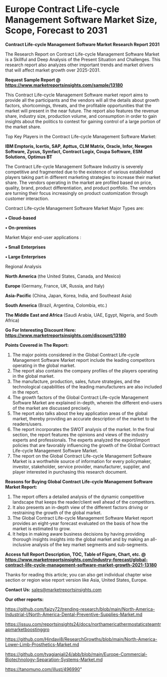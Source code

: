 # Europe Contract Life-cycle Management Software Market Size, Scope, Forecast to 2031

<strong>Contract Life-cycle Management Software Market Research Report 2031</strong>

The Research Report on Contract Life-cycle Management Software Market is a Skillful and Deep Analysis of the Present Situation and Challenges. This research report also analyzes other important trends and market drivers that will affect market growth over 2025-2031.

<strong>Request Sample Report @ <a href=https://www.marketreportsinsights.com/sample/13180>https://www.marketreportsinsights.com/sample/13180</a></strong>

This Contract Life-cycle Management Software market report aims to provide all the participants and the vendors will all the details about growth factors, shortcomings, threats, and the profitable opportunities that the market will present in the near future. The report also features the revenue share, industry size, production volume, and consumption in order to gain insights about the politics to contest for gaining control of a large portion of the market share.

Top Key Players in the Contract Life-cycle Management Software Market:

<strong>IBM Emptoris, Icertis, SAP, Apttus, CLM Matrix, Oracle, Infor, Newgen Software, Zycus, Symfact, Contract Logix, Coupa Software, ESM Solutions, Optimus BT</strong>

The Contract Life-cycle Management Software Industry is severely competitive and fragmented due to the existence of various established players taking part in different marketing strategies to increase their market share. The vendors operating in the market are profiled based on price, quality, brand, product differentiation, and product portfolio. The vendors are turning their focus increasingly on product customization through customer interaction.

Contract Life-cycle Management Software Market Major Types are:

<strong>• Cloud-based

• On-premises</strong>

Market Major end-user applications :

<strong>• Small Enterprises

• Large Enterprises</strong>

Regional Analysis

</u><strong><b>North America</b></strong> (the United States, Canada, and Mexico)

<strong><b>Europe </b></strong>(Germany, France, UK, Russia, and Italy)

<strong><b>Asia-Pacific</b></strong> (China, Japan, Korea, India, and Southeast Asia)

<strong><b>South America</b></strong> (Brazil, Argentina, Colombia, etc.)

<strong><b>The Middle East and Africa</b></strong> (Saudi Arabia, UAE, Egypt, Nigeria, and South Africa)

<strong>Go For Interesting Discount Here: <a href=https://www.marketreportsinsights.com/discount/13180>https://www.marketreportsinsights.com/discount/13180</a></strong>

<strong>Points Covered in The Report:</strong>
<ol>
  <li>The major points considered in the Global Contract Life-cycle Management Software Market report include the leading competitors operating in the global market.</li>
  <li>The report also contains the company profiles of the players operating in the global market.</li>
  <li>The manufacture, production, sales, future strategies, and the technological capabilities of the leading manufacturers are also included in the report.</li>
  <li>The growth factors of the Global Contract Life-cycle Management Software Market are explained in-depth, wherein the different end-users of the market are discussed precisely.</li>
  <li>The report also talks about the key application areas of the global market, thereby providing an accurate description of the market to the readers/users.</li>
  <li>The report incorporates the SWOT analysis of the market. In the final section, the report features the opinions and views of the industry experts and professionals. The experts analyzed the export/import policies that are favorably influencing the growth of the Global Contract Life-cycle Management Software Market.</li>
  <li>The report on the Global Contract Life-cycle Management Software Market is a worthwhile source of information for every policymaker, investor, stakeholder, service provider, manufacturer, supplier, and player interested in purchasing this research document.</li>
</ol>
<strong>Reasons for Buying Global Contract Life-cycle Management Software Market Report:</strong>

<ol>
  <li>The report offers a detailed analysis of the dynamic competitive landscape that keeps the reader/client well ahead of the competitors.</li>
  <li>It also presents an in-depth view of the different factors driving or restraining the growth of the global market.</li>
  <li>The Global Contract Life-cycle Management Software Market report provides an eight-year forecast evaluated on the basis of how the market is estimated to grow.</li>
  <li>It helps in making aware business decisions by having providing thorough insights insights into the global market and by making an all-inclusive analysis of the key market segments and sub-segments.</li>
</ol>
<strong>Access full Report Description, TOC, Table of Figure, Chart, etc. @ <a href=https://www.marketreportsinsights.com/industry-forecast/global-contract-life-cycle-management-software-market-growth-2021-13180>https://www.marketreportsinsights.com/industry-forecast/global-contract-life-cycle-management-software-market-growth-2021-13180</a></strong>


Thanks for reading this article; you can also get individual chapter wise section or region wise report version like Asia, United States, Europe.

<strong>Contact Us:</strong>
sales@marketreportsinsights.com

<strong>Our other reports:</strong>

<a href=https://github.com/faizy72/trending-research/blob/main/North-America-Industrial-I/North-America-Dental-Preventive-Supplies-Market.md>https://github.com/faizy72/trending-research/blob/main/North-America-Industrial-I/North-America-Dental-Preventive-Supplies-Market.md</a>

<a href=https://issuu.com/reportsinsights24/docs/northamericathermostaticsteamtrapmarketboostinggro>https://issuu.com/reportsinsights24/docs/northamericathermostaticsteamtrapmarketboostinggro</a>

<a href=https://github.com/Hindavi8/ResearchGrowths/blob/main/North-America-Lower-Limb-Prosthetics-Market.md>https://github.com/Hindavi8/ResearchGrowths/blob/main/North-America-Lower-Limb-Prosthetics-Market.md</a>

<a href=https://github.com/tyagianjali24/abb/blob/main/Europe-Commercial-Biotechnology-Separation-Systems-Market.md>https://github.com/tyagianjali24/abb/blob/main/Europe-Commercial-Biotechnology-Separation-Systems-Market.md</a>

<a href=https://tanomuno.com/illust/496990>https://tanomuno.com/illust/496990</a>"
